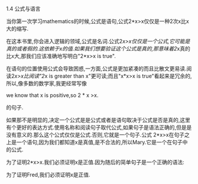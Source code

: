 1.4 公式与语言

当你第一次学习mathematics的时候,公式是语句,公式2*x>x仅仅是一种2次x比x大的缩写.

在这本书里,你会进入逻辑的领域,公式是名词.公式2*x>x仅仅是一个公式,它可能是真的或者假的.这依赖于x的值.如果我们想要验证这个公式是真的,那意味着2*x真的比x大,那我们应该准确地写明白"2*x>x is true".

在语句的位置使用公式会导致困惑,一方面,公式是更加紧凑的而且比散文更易读.阅读2*x>x比阅读"2*x is greater than x"更可读;而且"x*x>x is true"看起来是冗余的,所以,像多数的数学家,我更经常写像



we know that x is positive,so 2 * x >x.

的句子.

如果那不是明显的,决定一个公式是是公式或者是语句取决于公式是否是真的,这里有个更好的表达方式.使用名称和阅读句子取代公式,如果句子是语法正确的,但是是没有意义的.那么这个公式仅仅是公式.否则,它就是一个句子.公式 2*x>x在句子之上是一个语句,因为我们都知道x是真值,是不合法的,所以Mary.它是一个在句子中的公式.

为了证明2*x>x.我们必须证明x是正值.因为随后的简单句子是一个正确的语法:

为了证明Fred,我们必须证明x是正值.